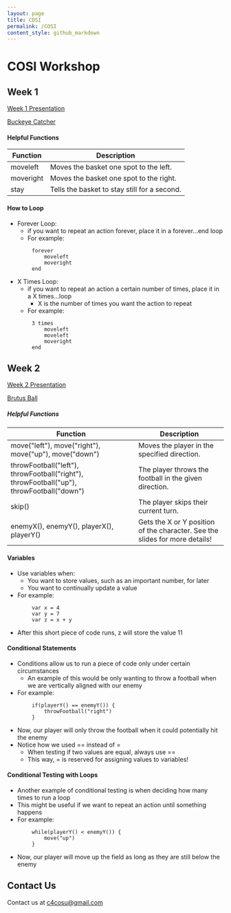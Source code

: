 ```yaml
---
layout: page
title: COSI
permalink: /COSI
content_style: github_markdown
---
```


# COSI Workshop

## Week 1
[Week 1 Presentation](https://docs.google.com/presentation/d/1idhYj1mxXyDtjg6EK6kCBKM2exktuWy-XlfIkRKjZdY/edit?usp=sharing)

[Buckeye Catcher](https://c4cosu.com/buckeye-catch-em/)

#### Helpful Functions

| Function | Description |
|-----------|-----------|
| moveleft |  Moves the basket one spot to the left. |
| moveright | Moves the basket one spot to the right. |
| stay | Tells the basket to stay still for a second. |

#### How to Loop
* Forever Loop:
    * if you want to repeat an action forever, place it in a forever...end loop
    * For example: 
```
        forever
            moveleft
            moveright
        end
```

* X Times Loop:
    * if you want to repeat an action a certain number of times, place it in a X times...loop
        * X is the number of times you want the action to repeat
    * For example: 
```
        3 times
            moveleft
            moveleft
            moveright
        end
```

## Week 2
[Week 2 Presentation](https://docs.google.com/presentation/d/1elWlNQLDvoQMdXsXO1iuTZa18zFdpn_61PhJtkIdY7c/edit?usp=sharing)

[Brutus Ball](https://code4community.github.io/brutus-ball)

##### Helpful Functions

| Function | Description |
|-----------|-----------|
| move("left"), move("right"), move("up"), move("down") |  Moves the player in the specified direction. |
| throwFootball("left"), throwFootball("right"), throwFootball("up"), throwFootball("down") | The player throws the football in the given direction. |
| skip() | The player skips their current turn. |
| enemyX(), enemyY(), playerX(), playerY() | Gets the X or Y position of the character.  See the slides for more details! |


#### Variables
* Use variables when:
    * You want to store values, such as an important number, for later
    * You want to continually update a value
* For example: 
```
        var x = 4
        var y = 7
        var z = x + y
``` 
* After this short piece of code runs, z will store the value 11


#### Conditional Statements
* Conditions allow us to run a piece of code only under certain circumstances
    * An example of this would be only wanting to throw a football when we are vertically aligned with our enemy
* For example:
```
        if(playerY() == enemyY()) {
            throwFootball("right")
        }
``` 
* Now, our player will only throw the football when it could potentially hit the enemy
* Notice how we used == instead of =
    * When testing if two values are equal, always use ==
    * This way, = is reserved for assigning values to variables!


#### Conditional Testing with Loops
* Another example of conditional testing is when deciding how many times to run a loop
* This might be useful if we want to repeat an action until something happens
* For example:
```
        while(playerY() < enemyY()) {
            move("up")
        }
``` 
* Now, our player will move up the field as long as they are still below the enemy



## Contact Us
Contact us at c4cosu@gmail.com
